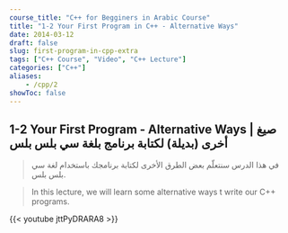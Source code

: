 ```yaml
---
course_title: "C++ for Begginers in Arabic Course"
title: "1-2 Your First Program in C++ - Alternative Ways"
date: 2014-03-12
draft: false
slug: first-program-in-cpp-extra
tags: ["C++ Course", "Video", "C++ Lecture"]
categories: ["C++"]
aliases:
    - /cpp/2
showToc: false
---
```


## 1-2 Your First Program - Alternative Ways | صيغ أخرى (بديلة) لكتابة برنامج بلغة سي بلس بلس


> في هذا الدرس سنتعلّم بعض الطرق الأخرى لكتابة برنامجك باستخدام لغة سي بلس بلس.

> In this lecture, we will learn some alternative ways t write our C++ programs.


{{< youtube jttPyDRARA8 >}}